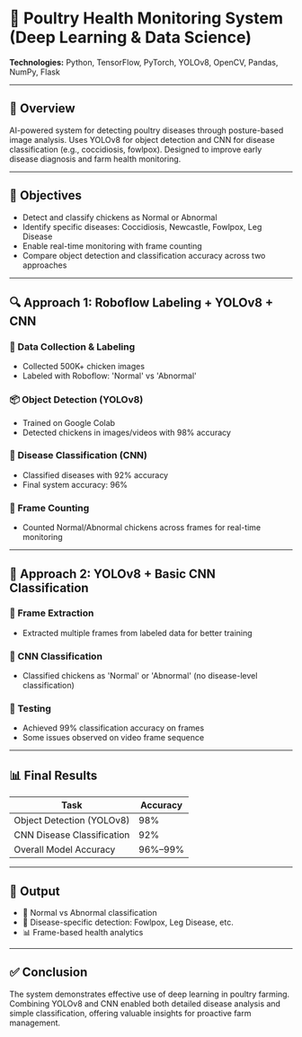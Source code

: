 # 🐔 Poultry Health Monitoring System (Deep Learning & Data Science)

**Technologies:** Python, TensorFlow, PyTorch, YOLOv8, OpenCV, Pandas, NumPy, Flask

---

## 🧠 Overview
AI-powered system for detecting poultry diseases through posture-based image analysis. Uses YOLOv8 for object detection and CNN for disease classification (e.g., coccidiosis, fowlpox). Designed to improve early disease diagnosis and farm health monitoring.

---

## 🎯 Objectives
- Detect and classify chickens as Normal or Abnormal
- Identify specific diseases: Coccidiosis, Newcastle, Fowlpox, Leg Disease
- Enable real-time monitoring with frame counting
- Compare object detection and classification accuracy across two approaches

---

## 🔍 Approach 1: Roboflow Labeling + YOLOv8 + CNN

### 🔧 Data Collection & Labeling
- Collected 500K+ chicken images
- Labeled with Roboflow: 'Normal' vs 'Abnormal'

### 📦 Object Detection (YOLOv8)
- Trained on Google Colab
- Detected chickens in images/videos with 98% accuracy

### 🧠 Disease Classification (CNN)
- Classified diseases with 92% accuracy
- Final system accuracy: 96%

### 🎥 Frame Counting
- Counted Normal/Abnormal chickens across frames for real-time monitoring

---

## 🔁 Approach 2: YOLOv8 + Basic CNN Classification

### 📸 Frame Extraction
- Extracted multiple frames from labeled data for better training

### 🧠 CNN Classification
- Classified chickens as 'Normal' or 'Abnormal' (no disease-level classification)

### 🧪 Testing
- Achieved 99% classification accuracy on frames
- Some issues observed on video frame sequence

---

## 📊 Final Results

| Task                        | Accuracy |
|-----------------------------|----------|
| Object Detection (YOLOv8)   | 98%      |
| CNN Disease Classification  | 92%      |
| Overall Model Accuracy      | 96%–99%  |

---

## 🧪 Output
- 🐔 Normal vs Abnormal classification
- 🐔 Disease-specific detection: Fowlpox, Leg Disease, etc.
- 📊 Frame-based health analytics

---

## ✅ Conclusion
The system demonstrates effective use of deep learning in poultry farming. Combining YOLOv8 and CNN enabled both detailed disease analysis and simple classification, offering valuable insights for proactive farm management.
